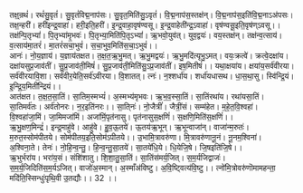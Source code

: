 

  
तक्ष्॒न्रथं॑। रथं॑सु॒वृतं॑। सु॒वृतं॑विद्म॒नाप॑सः। सु॒वृत॒मिति॑सु॒ऽवृतं॑। वि॒द्म॒नाप॑स॒स्तक्ष॑न्। वि॒द्म॒नाप॑स॒इति॑वि॒द्म॒नाऽअ॑पसः। तक्ष॒न्हरी॑। हरी॑इन्द्र॒वाहा॑। हरी॒इति॒हरी॑। इ॒न्द्र॒वाहा॒वृष॑ण्वसू। इ॒न्द्र॒वाहेती॑न्द्र॒ऽवाहा॑। वृष॑ण्वसू॒इति॒वृष॑ण्ऽवसू।। तक्ष॑न्पि॒तृभ्यां॑। पि॒तृभ्या॑मृ॒भवः॑। पि॒तृभ्या॒मिति॑पि॒तृऽभ्यां॑। ऋ॒भवो॒युव॑त्। युव॒द्वयः॑। वय॒स्तक्ष॑न्। तक्ष॑न्व॒त्साय॑। व॒त्साय॑मा॒तरं॑। मा॒तरं॑सचा॒भुवं॑। स॒चा॒भुव॒मिति॑स॒चा॒ऽभुवं॑।।  
आनः॑। नो॒य॒ज्ञाय॑। य॒ज्ञाय॑तक्षत। त॒क्ष॒त॒ऋ॒भु॒मत्। ऋ॒भु॒मद्वयः॑। ऋ॒भु॒मदि॑त्यृभु॒ऽमत्। वयः॒क्रत्वे॑। क्रत्वे॒दक्षा॑य। दक्षा॑यसुप्र॒जाव॑तीं। सु॒प्र॒जाव॑ती॒मिषं॑। सु॒प्र॒जाव॑ती॒मिति॑सु॒ऽप्र॒जाव॑तीं। इष॒मितीषं॑।। यथा॒क्षया॑य। क्षया॑य॒सर्व॑वीरया। सर्व॑वीरयावि॒शा। सर्व॑वीर॒येति॒सर्व॑ऽवीरया। वि॒शातत्। त्नः॑। न॒श्शर्धा॑य। शर्धा॑यधासथ। धा॒स॒था॒सु। स्वि॑न्द्रि॒यं। इ॒न्द्रि॒य॒मिती॑न्द्रियं।।  
आत॑क्षत। त॒क्ष॒त॒सा॒तिं। सा॒तिम॒स्मभ्यं॑। अ॒स्मभ्य॑मृभवः। ऋ॒भ॒व॒स्सा॒तिं। सा॒तिंरथा॑य। रथा॑यसा॒तिं। सा॒तिमर्व॑तः। अर्व॑तोनरः। न॒र॒इति॑नरः।। सा॒ति्नः॑। नो॒जैत्रीं॑। जैत्रीं॒सं। सम्म॑हेत। म॒हे॒त॒वि॒श्वहा॑। वि॒श्वहा॑जा॒मिं। जा॒मिमजा॑मिं। अजा॑मिं॒पृत॑नासु। पृत॑नासुस॒क्षणिं॑। स॒क्षणि॒मिति॑स॒क्षणिं॑।।  
ऋ॒भु॒क्षण॒मिन्द्रं॑। इन्द्र॒माहु॑वे। आहु॑वे। हु॒व॒ऊ॒तये॑। ऊ॒तय॑ऋ॒भून्। ऋ॒भून्वाजा॑न्। वाजा॑न्म॒रुतः॑। म॒रुत॒स्सोम॑पीतये। सोम॑पीतय॒इति॒सोम॑ऽपीतये।। उ॒भामि॒त्रावरु॑णा। मि॒त्रावरु॑णानू॒नं। नू॒नम॒श्विना॑। अ॒श्विना॒ते। तेनः॑। नो॒हि॒न्व॒न्तु॒। हि॒न्व॒न्तु॒सा॒तये॑। सा॒तये॑धि॒ये। धि॒येजि॒षे। जि॒षइति॑जि॒षे।।  
ऋ॒भुर्भरा॑य। भरा॑य॒सं। संशि॑शातु। शि॒शा॒तु॒सा॒तिं। सा॒तिंस॑मर्य॒जित्। स॒म॒र्यजिद्वाजः॑। स॒म॒र्य॒जिदिति॑स॒म॒र्यऽजित्। वाजो॑अ॒स्मान्। अ॒स्माँअ॑विष्टु। अ॒वि॒ष्ट्वित्य॑वि॒ष्टु।। त्नो॑मि॒त्रोवरु॑णॊमामहन्ता॒ मदि॑ति॒स्सिन्धुः॑पृथि॒वी उ॒तद्यौः।। 32 ।।  
